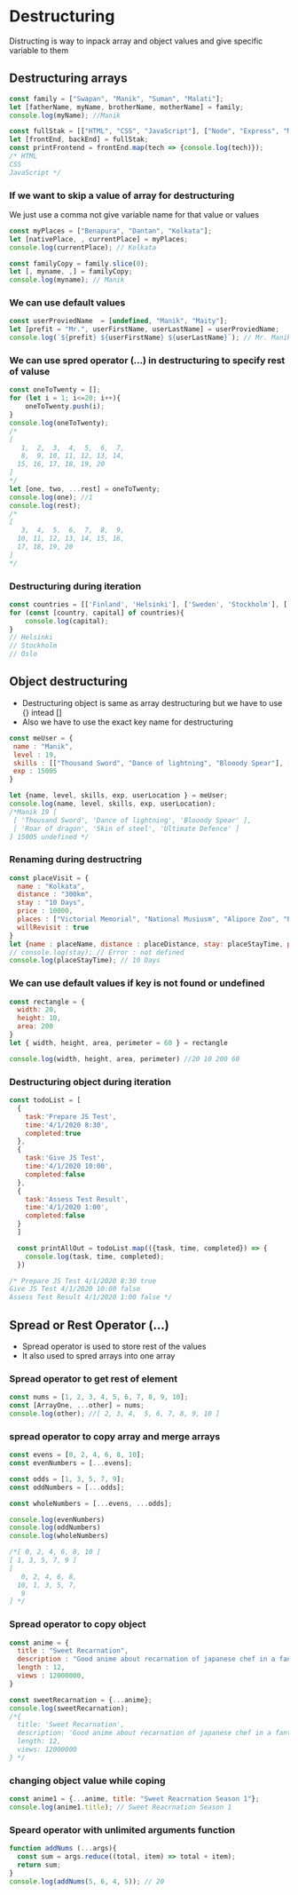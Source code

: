# Destructuring
Distructing is way to inpack array and object values and give specific variable to them

## Destructuring arrays 
```js
const family = ["Swapan", "Manik", "Suman", "Malati"];
let [fatherName, myName, brotherName, motherName] = family;
console.log(myName); //Manik
```
```js
const fullStak = [["HTML", "CSS", "JavaScript"], ["Node", "Express", "MongoDB"]];
let [frontEnd, backEnd] = fullStak;
const printFrontend = frontEnd.map(tech => {console.log(tech)});
/* HTML
CSS
JavaScript */
```

### If we want to skip a value of array for destructuring
We just use a comma not give variable name for that value or values

```js
const myPlaces = ["Benapura", "Dantan", "Kolkata"];
let [nativePlace, , currentPlace] = myPlaces;
console.log(currentPlace); // Kolkata
```
```js
const familyCopy = family.slice(0);
let [, myname, ,] = familyCopy;
console.log(myname); // Manik
```

### We can use default values
```js
const userProviedName  = [undefined, "Manik", "Maity"];
let [prefit = "Mr.", userFirstName, userLastName] = userProviedName;
console.log(`${prefit} ${userFirstName} ${userLastName}`); // Mr. Manik Maity
```

### We can use spred operator (...) in destructuring to specify rest of valuse
```js
const oneToTwenty = [];
for (let i = 1; i<=20; i++){
    oneToTwenty.push(i);
}
console.log(oneToTwenty);
/*
[
   1,  2,  3,  4,  5,  6,  7,
   8,  9, 10, 11, 12, 13, 14,
  15, 16, 17, 18, 19, 20
]
*/
let [one, two, ...rest] = oneToTwenty;
console.log(one); //1
console.log(rest);
/*
[
   3,  4,  5,  6,  7,  8,  9,
  10, 11, 12, 13, 14, 15, 16,
  17, 18, 19, 20
]
*/
```

### Destructuring during iteration 
```js
const countries = [['Finland', 'Helsinki'], ['Sweden', 'Stockholm'], ['Norway', 'Oslo']];
for (const [country, capital] of countries){
    console.log(capital);
} 
// Helsinki
// Stockholm
// Oslo
```
## Object destructuring 
 - Destructuring object is same as array destructuring but we have to use {} intead []
 - Also we have to use the exact key name for destructuring

 ```js
 const meUser = {
  name : "Manik",
  level : 19,
  skills : [["Thousand Sword", "Dance of lightning", "Blooody Spear"], ["Roar of dragon", "Skin of steel", "Ultimate Defence"]],
  exp : 15005
}

let {name, level, skills, exp, userLocation } = meUser;
console.log(name, level, skills, exp, userLocation);
/*Manik 19 [
  [ 'Thousand Sword', 'Dance of lightning', 'Blooody Spear' ],
  [ 'Roar of dragon', 'Skin of steel', 'Ultimate Defence' ]
] 15005 undefined */
```

### Renaming during destructring 
```js
const placeVisit = {
  name : "Kolkata",
  distance : "300km",
  stay : "10 Days",
  price : 10000,
  places : ["Victorial Memorial", "National Musiusm", "Alipore Zoo", "Planatorium"],
  willRevisit : true
}
let {name : placeName, distance : placeDistance, stay: placeStayTime, price: visitPrice, places : visitPlaces} = placeVisit;
// console.log(stay); // Error : not defined
console.log(placeStayTime); // 10 Days
```

### We can use default values if key is not found or undefined
```js
const rectangle = {
  width: 20,
  height: 10,
  area: 200
}
let { width, height, area, perimeter = 60 } = rectangle

console.log(width, height, area, perimeter) //20 10 200 60
```

### Destructuring object during iteration
```js
const todoList = [
  {
    task:'Prepare JS Test',
    time:'4/1/2020 8:30',
    completed:true
  },
  {
    task:'Give JS Test',
    time:'4/1/2020 10:00',
    completed:false
  },
  {
    task:'Assess Test Result',
    time:'4/1/2020 1:00',
    completed:false
  }
  ]

  const printAllOut = todoList.map(({task, time, completed}) => {
    console.log(task, time, completed);
  })

/* Prepare JS Test 4/1/2020 8:30 true
Give JS Test 4/1/2020 10:00 false
Assess Test Result 4/1/2020 1:00 false */
```

## Spread or Rest Operator (...)
- Spread operator is used to store rest of the values 
- It also used to spred arrays into one array

### Spread operator to get rest of element 
```js
const nums = [1, 2, 3, 4, 5, 6, 7, 8, 9, 10];
const [ArrayOne, ...other] = nums;
console.log(other); //[ 2, 3, 4,  5, 6, 7, 8, 9, 10 ]
```

### spread operator to copy array and merge arrays 
```js
const evens = [0, 2, 4, 6, 8, 10];
const evenNumbers = [...evens];

const odds = [1, 3, 5, 7, 9];
const oddNumbers = [...odds];

const wholeNumbers = [...evens, ...odds];

console.log(evenNumbers)
console.log(oddNumbers)
console.log(wholeNumbers)

/*[ 0, 2, 4, 6, 8, 10 ]
[ 1, 3, 5, 7, 9 ]
[
   0, 2, 4, 6, 8,
  10, 1, 3, 5, 7,
   9
] */
```

### Spread operator to copy object
```js
const anime = {
  title : "Sweet Recarnation",
  description : "Good anime about recarnation of japanese chef in a fantasy world.",
  length : 12,
  views : 12000000,
}

const sweetRecarnation = {...anime};
console.log(sweetRecarnation);
/*{
  title: 'Sweet Recarnation',
  description: 'Good anime about recarnation of japanese chef in a fantasy world.',
  length: 12,
  views: 12000000
} */
```
### changing object value while coping 
```js
const anime1 = {...anime, title: "Sweet Reacrnation Season 1"};
console.log(anime1.title); // Sweet Reacrnation Season 1
```
### Speard operator with unlimited arguments function
```js
function addNums (...args){
  const sum = args.reduce((total, item) => total + item);
  return sum;
}
console.log(addNums(5, 6, 4, 5)); // 20
```